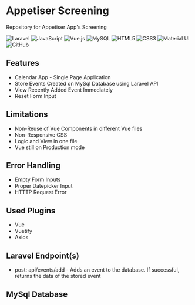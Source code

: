 # Appetiser Screening
Repository for Appetiser App's Screening

<img alt="Laravel" src="https://img.shields.io/badge/laravel%20-%23FF2D20.svg?&style=for-the-badge&logo=laravel&logoColor=white"/> <img alt="JavaScript" src="https://img.shields.io/badge/javascript%20-%23323330.svg?&style=for-the-badge&logo=javascript&logoColor=%23F7DF1E"/> <img alt="Vue.js" src="https://img.shields.io/badge/vuejs%20-%2335495e.svg?&style=for-the-badge&logo=vue.js&logoColor=%234FC08D"/> <img alt="MySQL" src="https://img.shields.io/badge/mysql-%2300f.svg?&style=for-the-badge&logo=mysql&logoColor=white"/> <img alt="HTML5" src="https://img.shields.io/badge/html5%20-%23E34F26.svg?&style=for-the-badge&logo=html5&logoColor=white"/> <img alt="CSS3" src="https://img.shields.io/badge/css3%20-%231572B6.svg?&style=for-the-badge&logo=css3&logoColor=white"/> <img alt="Material UI" src="https://img.shields.io/badge/material%20ui%20-%230081CB.svg?&style=for-the-badge&logo=material-ui&logoColor=white"/> <img alt="GitHub" src="https://img.shields.io/badge/github%20-%23121011.svg?&style=for-the-badge&logo=github&logoColor=white"/>

## Features
- Calendar App - Single Page Application
- Store Events Created on MySql Database using Laravel API
- View Recently Added Event Immediately
- Reset Form Input

## Limitations
- Non-Reuse of Vue Components in different Vue files
- Non-Responsive CSS
- Logic and View in one file
- Vue still on Production mode

## Error Handling
- Empty Form Inputs
- Proper Datepicker Input
- HTTTP Request Error

## Used Plugins
- Vue
- Vuetify
- Axios


## Laravel Endpoint(s)
- post: api/events/add - Adds an event to the database. If successful, returns the data of the stored event

## MySql Database
	
